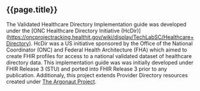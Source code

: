 
## {{page.title}}

The Validated Healthcare Directory Implementation guide was developed under the [ONC Healthcare Directory Initiative (HcDir)] (https://oncprojectracking.healthit.gov/wiki/display/TechLabSC/Healthcare+Directory). HcDir was a US initiative sponsored by the Office of the National Coordinator (ONC) and Federal Health Architecture (FHA) which aimed to create FHIR profiles for access to a national validated dataset of healthcare directory data. This implementation guide was was initially developed under FHIR Release 3 (STU) and ported into FHIR Release 3 prior to any publication. Additionaly, this project extends Provider Directory resources created under [The Argonaut Project](http://argonautwiki.hl7.org/index.php?title=Main_Page). 